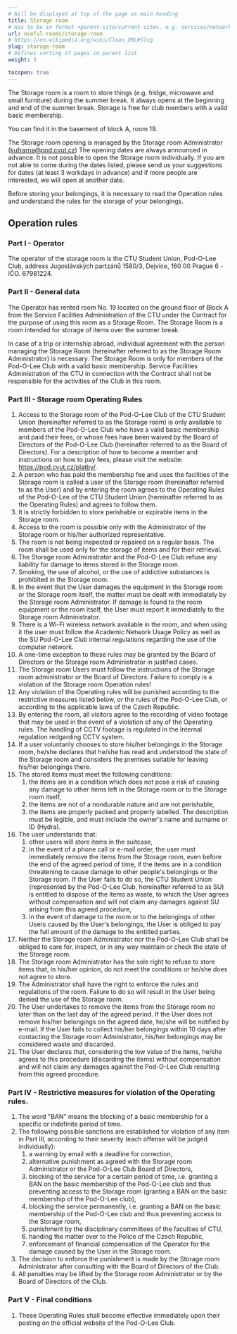 ```yaml
---
# Will be displayed at top of the page as main heading
title: Storage room
# Has to be in format <parent-site/current-site>, e.g. services/network (notice missing slash at the beginning)
url: useful-rooms/storage-room
# https://en.wikipedia.org/wiki/Clean_URL#Slug
slug: storage-room
# Defines sorting of pages in parent list
weight: 3

tocopen: true
---
```


The Storage room is a room to store things (e.g. fridge, microwave and small furniture) during the summer break. It always opens at the beginning and end of the summer break. Storage is free for club members with a valid basic membership.

You can find it in the basement of block A, room 19.

The Storage room opening is managed by the Storage room Administrator (<kufrarna@pod.cvut.cz>) The opening dates are always announced in advance. It is not possible to open the Storage room individually. If you are not able to come during the dates listed, please send us your suggestions for dates (at least 3 workdays in advance) and if more people are interested, we will open at another date.

Before storing your belongings, it is necessary to read the Operation rules and understand the rules for the storage of your belongings.

## Operation rules

### Part I - Operator

The operator of the storage room is the CTU Student Union, Pod-O-Lee Club, address Jugoslávských partzánů 1580/3, Dejvice, 160 00 Prague 6 -IČO. 67981224.

### Part II - General data

The Operator has rented room No. 19 located on the ground floor of Block A from the Service Facilities Administration of the CTU under the Contract for the purpose of using this room as a Storage Room. The Storage Room is a room intended for storage of items over the summer break.

In case of a trip or internship abroad, individual agreement with the person managing the Storage Room (hereinafter referred to as the Storage Room Administrator) is necessary. The Storage Room is only for members of the Pod-O-Lee Club with a valid basic membership. Service Facilities Administration of the CTU in connection with the Contract shall not be responsible for the activities of the Club in this room.

### Part III - Storage room Operating Rules

1. Access to the Storage room of the Pod-O-Lee Club of the CTU Student Union (hereinafter referred to as the Storage room) is only available to members of the Pod-O-Lee Club who have a valid basic membership and paid their fees, or whose fees have been waived by the Board of Directors of the Pod-O-Lee Club (hereinafter referred to as the Board of Directors). For a description of how to become a member and instructions on how to pay fees, please visit the website: https://pod.cvut.cz/platby/.
2. A person who has paid the membership fee and uses the facilities of the Storage room is called a user of the Storage room (hereinafter referred to as the User) and by entering the room agrees to the Operating Rules of the Pod-O-Lee of the CTU Student Union (hereinafter referred to as the Operating Rules) and agrees to follow them.
3. It is strictly forbidden to store perishable or expirable items in the Storage room.
4. Access to the room is possible only with the Administrator of the Storage room or his/her authorized representative.
5. The room is not being inspected or repaired on a regular basis. The room shall be used only for the storage of items and for their retrieval.
6. The Storage room Administrator and the Pod-O-Lee Club refuse any liability for damage to items stored in the Storage room.
7. Smoking, the use of alcohol, or the use of addictive substances is prohibited in the Storage room.
8. In the event that the User damages the equipment in the Storage room or the Storage room itself, the matter must be dealt with immediately by the Storage room Administrator. If damage is found to the room equipment or the room itself, the User must report it immediately to the Storage room Administrator.
9. There is a Wi-Fi wireless network available in the room, and when using it the user must follow the Academic Network Usage Policy as well as the SU Pod-O-Lee Club internal regulations regarding the use of the computer network.
10. A one-time exception to these rules may be granted by the Board of Directors or the Storage room Administrator in justified cases.
11. The Storage room Users must follow the instructions of the Storage room administrator or the Board of Directors. Failure to comply is a violation of the Storage room Operation rules!
12. Any violation of the Operating rules will be punished according to the restrictive measures listed below, or the rules of the Pod-O-Lee Club, or according to the applicable laws of the Czech Republic.
13. By entering the room, all visitors agree to the recording of video footage that may be used in the event of a violation of any of the Operating rules. The handling of CCTV footage is regulated in the Internal regulation redgarding CCTV system.
14. If a user voluntarily chooses to store his/her belongings in the Storage room, he/she declares that he/she has read and understood the state of the Storage room and considers the premises suitable for leaving his/her belongings there.
15. The stored items must meet the following conditions:
    1. the items are in a condition which does not pose a risk of causing any damage to other items left in the Storage room or to the Storage room itself,
    2. the items are not of a nondurable nature and are not perishable,
    3. the items are properly packed and properly labelled. The description must be legible, and must include the owner's name and surname or ID (Hydra).
16. The user understands that:
    1. other users will store items in the suitcase,
    2. in the event of a phone call or e-mail order, the user must immediately remove the items from the Storage room, even before the end of the agreed period of time, if the items are in a condition threatening to cause damage to other people's belongings or the Storage room. If the User fails to do so, the CTU Student Union (represented by the Pod-O-Lee Club, hereinafter referred to as SU) is entitled to dispose of the items as waste, to which the User agrees without compensation and will not claim any damages against SU arising from this agreed procedure,
    3. in the event of damage to the room or to the belongings of other Users caused by the User's belongings, the User is obliged to pay the full amount of the damage to the entitled parties.
17. Neither the Storage room Administrator nor the Pod-O-Lee Club shall be obliged to care for, inspect, or in any way maintain or check the state of the Storage room.
18. The Storage room Administrator has the sole right to refuse to store items that, in his/her opinion, do not meet the conditions or he/she does not agree to store.
19. The Administrator shall have the right to enforce the rules and regulations of the room. Failure to do so will result in the User being denied the use of the Storage room.
20. The User undertakes to remove the items from the Storage room no later than on the last day of the agreed period. If the User does not remove his/her belongings on the agreed date, he/she will be notified by e-mail. If the User fails to collect his/her belongings within 10 days after contacting the Storage room Administrator, his/her belongings may be considered waste and discarded.
21. The User declares that, considering the low value of the items, he/she agrees to this procedure (discarding the items) without compensation and will not claim any damages against the Pod-O-Lee Club resulting from this agreed procedure.

### Part IV - Restrictive measures for violation of the Operating rules.

1. The word "BAN" means the blocking of a basic membership for a specific or indefinite period of time.
2. The following possible sanctions are established for violation of any item in Part III, according to their severity (each offense will be judged individually):
   1. a warning by email with a deadline for correction,
   2. alternative punishment as agreed with the Storage room Administrator or the Pod-O-Lee Club Board of Directors,
   3. blocking of the service for a certain period of time, i.e. granting a BAN on the basic membership of the Pod-O-Lee club and thus preventing access to the Storage room (granting a BAN on the basic membership of the Pod-O-Lee club),
   4. blocking the service permanently, i.e. granting a BAN on the basic membership of the Pod-O-Lee club and thus preventing access to the Storage room,
   5. punishment by the disciplinary committees of the faculties of CTU,
   6. handing the matter over to the Police of the Czech Republic,
   7. enforcement of financial compensation of the Operator for the damage caused by the User in the Storage room.
3. The decision to enforce the punishment is made by the Storage room Administrator after consulting with the Board of Directors of the Club.
4. All penalties may be lifted by the Storage room Administrator or by the Board of Directors of the Club.

### Part V - Final conditions

1. These Operating Rules shall become effective immediately upon their posting on the official website of the Pod-O-Lee Club.
